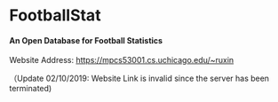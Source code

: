 # FootballStat
#### An Open Database for Football Statistics
Website Address: https://mpcs53001.cs.uchicago.edu/~ruxin

（Update 02/10/2019: Website Link is invalid since the server has been terminated)
